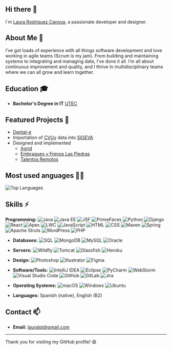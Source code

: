 
<!--
## Hi there 👋


**lauralpt/lauralpt** is a ✨ _special_ ✨ repository because its `README.md` (this file) appears on your GitHub profile.

Here are some ideas to get you started:

- 🔭 I’m currently working on ...
- 🌱 I’m currently learning ...
- 👯 I’m looking to collaborate on ...
- 🤔 I’m looking for help with ...
- 💬 Ask me about ...
- 📫 How to reach me: ...
- 😄 Pronouns: ...
- ⚡ Fun fact: ...
-->
## Hi there 👋
I´m [Laura Rodríguez Canova](https://www.linkedin.com/in/laura-rodriguez-canova/),  a passionate developer and designer.

## About Me 💬
I’ve got loads of experience with all things software development and love working in agile teams (Scrum is my jam). From building and maintaining systems to integrating and managing data, I’ve done it all. I’m all about continuous improvement and quality, and I thrive in multidisciplinary teams where we can all grow and learn together.
<!--
## Most Used Languages
![Top Languages](https://github-readme-stats.vercel.app/api/top-langs/?username=lauralpt&layout=compact)
## GitHub Stats
![GitHub Stats](https://github-readme-stats.vercel.app/api?username=lauralpt&show_icons=true&hide_title=true&hide=prs&count_private=true&hide_rank=false)
-->
## Education 🎓
- **Bachelor's Degree in IT**   [UTEC](https://utec.edu.uy/es/)

## Featured Projects 📂
- [Dental-e](https://github.com/lauralptAlma/Alma_Tech)
- Importation of [CVUy](https://cvuy.uy/) data into [SIGEVA](https://sigeva.udelar.edu.uy/eva/udelar/home) 
- Designed and implemented
    - [Agrid](https://agrid.com.uy)
    - [Embragues y Frenos Las Piedras](https://embraguelaspiedras.com.uy/)
    - [Talentos Remotos](https://talentosremotos.uy/)

## Most used anguages 🧑‍💻
![Top Languages](https://github-readme-stats.vercel.app/api/top-langs/?username=lauralpt&layout=compact&theme=dark&langs_count=40)


## Skills ⚡
**Programming:** 
![Java](https://img.shields.io/badge/Java-%23ED8B00.svg?style=for-the-badge&logo=java&logoColor=white) 
![Java EE](https://img.shields.io/badge/Java%20EE-%23FFFFFF.svg?style=for-the-badge&logo=eclipse&logoColor=orange) 
![JSF](https://img.shields.io/badge/JSF-%23ED8B00.svg?style=for-the-badge&logo=java&logoColor=white) 
![PrimeFaces](https://img.shields.io/badge/PrimeFaces-%234096BF.svg?style=for-the-badge&logo=PrimeFaces&logoColor=white) 
![Python](https://img.shields.io/badge/Python-%2314354C.svg?style=for-the-badge&logo=python&logoColor=white) 
![Django](https://img.shields.io/badge/Django-%23092E20.svg?style=for-the-badge&logo=django&logoColor=white) 
![React](https://img.shields.io/badge/React-%2320232a.svg?style=for-the-badge&logo=react&logoColor=%2361DAFB) 
![Apex](https://img.shields.io/badge/Apex-%230092E0.svg?style=for-the-badge&logo=apex&logoColor=white) 
![LWC](https://img.shields.io/badge/LWC-%230092E0.svg?style=for-the-badge&logo=salesforce&logoColor=white) 
![JavaScript](https://img.shields.io/badge/JavaScript-%23323330.svg?style=for-the-badge&logo=javascript&logoColor=%23F7DF1E) 
![HTML](https://img.shields.io/badge/HTML-%23E34F26.svg?style=for-the-badge&logo=html5&logoColor=white) 
![CSS](https://img.shields.io/badge/CSS-%231572B6.svg?style=for-the-badge&logo=css3&logoColor=white) 
![Maven](https://img.shields.io/badge/Maven-%23C71A36.svg?style=for-the-badge&logo=apache-maven&logoColor=white) 
![Spring](https://img.shields.io/badge/Spring-%236DB33F.svg?style=for-the-badge&logo=spring&logoColor=white) 
![Apache Struts](https://img.shields.io/badge/Apache%20Struts-%237F1D1D.svg?style=for-the-badge&logo=apache&logoColor=white)
![WordPress](https://img.shields.io/badge/WordPress-%23117AC9.svg?style=for-the-badge&logo=wordpress&logoColor=white) 
![PHP](https://img.shields.io/badge/PHP-%23777BB5.svg?style=for-the-badge&logo=php&logoColor=white)

- **Databases:** 
![SQL](https://img.shields.io/badge/SQL-%230A0A0A.svg?style=for-the-badge&logo=sql&logoColor=white) 
![MongoDB](https://img.shields.io/badge/MongoDB-%2347A248.svg?style=for-the-badge&logo=mongodb&logoColor=white) 
![MySQL](https://img.shields.io/badge/MySQL-%234479A1.svg?style=for-the-badge&logo=mysql&logoColor=white) 
![Oracle](https://img.shields.io/badge/Oracle-%23F80000.svg?style=for-the-badge&logo=oracle&logoColor=white)

- **Servers:** 
![Wildfly](https://img.shields.io/badge/Wildfly-%230081CB.svg?style=for-the-badge&logo=wildfly&logoColor=white) 
![Tomcat](https://img.shields.io/badge/Tomcat-%23F8DC75.svg?style=for-the-badge&logo=apache-tomcat&logoColor=white) 
![Glassfish](https://img.shields.io/badge/Glassfish-%23000.svg?style=for-the-badge&logo=glassfish&logoColor=white) 
![Heroku](https://img.shields.io/badge/Heroku-%23430098.svg?style=for-the-badge&logo=heroku&logoColor=white)

- **Design:** 
![Photoshop](https://img.shields.io/badge/Photoshop-%2331A8FF.svg?style=for-the-badge&logo=adobe-photoshop&logoColor=white) 
![Illustrator](https://img.shields.io/badge/Illustrator-%23FF9A00.svg?style=for-the-badge&logo=adobe-illustrator&logoColor=white) 
![Figma](https://img.shields.io/badge/Figma-%23F24E1E.svg?style=for-the-badge&logo=figma&logoColor=white)

- **Software/Tools:** 
![IntelliJ IDEA](https://img.shields.io/badge/IntelliJ%20IDEA-%23000000.svg?style=for-the-badge&logo=intellij-idea&logoColor=white) 
![Eclipse](https://img.shields.io/badge/Eclipse-%232C2255.svg?style=for-the-badge&logo=eclipse&logoColor=white) 
![PyCharm](https://img.shields.io/badge/PyCharm-%23000000.svg?style=for-the-badge&logo=pycharm&logoColor=white) 
![WebStorm](https://img.shields.io/badge/WebStorm-%23000000.svg?style=for-the-badge&logo=webstorm&logoColor=white) 
![Visual Studio Code](https://img.shields.io/badge/Visual%20Studio%20Code-%23007ACC.svg?style=for-the-badge&logo=visual-studio-code&logoColor=white) 
![GitHub](https://img.shields.io/badge/GitHub-%23121011.svg?style=for-the-badge&logo=github&logoColor=white) 
![GitLab](https://img.shields.io/badge/GitLab-%23FC6D26.svg?style=for-the-badge&logo=gitlab&logoColor=white) 
![Jira](https://img.shields.io/badge/Jira-%230A0FFF.svg?style=for-the-badge&logo=jira&logoColor=white)

- **Operating Systems:** 
![macOS](https://img.shields.io/badge/macOS-%23000000.svg?style=for-the-badge&logo=apple&logoColor=white) 
![Windows](https://img.shields.io/badge/Windows-%23181717.svg?style=for-the-badge&logo=windows&logoColor=white) 
![Ubuntu](https://img.shields.io/badge/Ubuntu-%230E5F5F.svg?style=for-the-badge&logo=ubuntu&logoColor=white)

- **Languages:** Spanish (native), English (B2)

## Contact 📫
- **Email:** lauralpt@gmail.com

---

Thank you for visiting my GitHub profile! 😄

